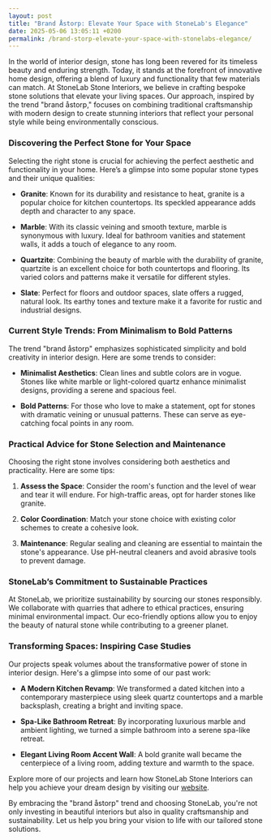 ```yaml
---
layout: post
title: "Brand Åstorp: Elevate Your Space with StoneLab's Elegance"
date: 2025-05-06 13:05:11 +0200
permalink: /brand-storp-elevate-your-space-with-stonelabs-elegance/
---
```



In the world of interior design, stone has long been revered for its timeless beauty and enduring strength. Today, it stands at the forefront of innovative home design, offering a blend of luxury and functionality that few materials can match. At StoneLab Stone Interiors, we believe in crafting bespoke stone solutions that elevate your living spaces. Our approach, inspired by the trend "brand åstorp," focuses on combining traditional craftsmanship with modern design to create stunning interiors that reflect your personal style while being environmentally conscious.

### Discovering the Perfect Stone for Your Space

Selecting the right stone is crucial for achieving the perfect aesthetic and functionality in your home. Here’s a glimpse into some popular stone types and their unique qualities:

- **Granite**: Known for its durability and resistance to heat, granite is a popular choice for kitchen countertops. Its speckled appearance adds depth and character to any space.
  
- **Marble**: With its classic veining and smooth texture, marble is synonymous with luxury. Ideal for bathroom vanities and statement walls, it adds a touch of elegance to any room.
  
- **Quartzite**: Combining the beauty of marble with the durability of granite, quartzite is an excellent choice for both countertops and flooring. Its varied colors and patterns make it versatile for different styles.
  
- **Slate**: Perfect for floors and outdoor spaces, slate offers a rugged, natural look. Its earthy tones and texture make it a favorite for rustic and industrial designs.

### Current Style Trends: From Minimalism to Bold Patterns

The trend "brand åstorp" emphasizes sophisticated simplicity and bold creativity in interior design. Here are some trends to consider:

- **Minimalist Aesthetics**: Clean lines and subtle colors are in vogue. Stones like white marble or light-colored quartz enhance minimalist designs, providing a serene and spacious feel.

- **Bold Patterns**: For those who love to make a statement, opt for stones with dramatic veining or unusual patterns. These can serve as eye-catching focal points in any room.

### Practical Advice for Stone Selection and Maintenance

Choosing the right stone involves considering both aesthetics and practicality. Here are some tips:

1. **Assess the Space**: Consider the room's function and the level of wear and tear it will endure. For high-traffic areas, opt for harder stones like granite.

2. **Color Coordination**: Match your stone choice with existing color schemes to create a cohesive look.

3. **Maintenance**: Regular sealing and cleaning are essential to maintain the stone's appearance. Use pH-neutral cleaners and avoid abrasive tools to prevent damage.

### StoneLab’s Commitment to Sustainable Practices

At StoneLab, we prioritize sustainability by sourcing our stones responsibly. We collaborate with quarries that adhere to ethical practices, ensuring minimal environmental impact. Our eco-friendly options allow you to enjoy the beauty of natural stone while contributing to a greener planet.

### Transforming Spaces: Inspiring Case Studies

Our projects speak volumes about the transformative power of stone in interior design. Here's a glimpse into some of our past work:

- **A Modern Kitchen Revamp**: We transformed a dated kitchen into a contemporary masterpiece using sleek quartz countertops and a marble backsplash, creating a bright and inviting space.

- **Spa-Like Bathroom Retreat**: By incorporating luxurious marble and ambient lighting, we turned a simple bathroom into a serene spa-like retreat.

- **Elegant Living Room Accent Wall**: A bold granite wall became the centerpiece of a living room, adding texture and warmth to the space.

Explore more of our projects and learn how StoneLab Stone Interiors can help you achieve your dream design by visiting our [website](https://stonelab.se).

By embracing the "brand åstorp" trend and choosing StoneLab, you're not only investing in beautiful interiors but also in quality craftsmanship and sustainability. Let us help you bring your vision to life with our tailored stone solutions.